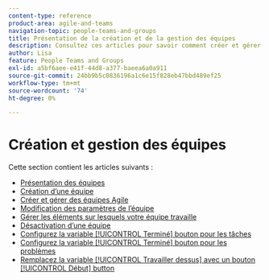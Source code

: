 ```yaml
---
content-type: reference
product-area: agile-and-teams
navigation-topic: people-teams-and-groups
title: Présentation de la création et de la gestion des équipes
description: Consultez ces articles pour savoir comment créer et gérer des équipes dans Adobe Workfront.
author: Lisa
feature: People Teams and Groups
exl-id: a5bf6aee-e41f-44d8-a377-baeea6a0a911
source-git-commit: 24bb9b5c0836196a1c6e15f828eb47bbd489ef25
workflow-type: tm+mt
source-wordcount: '74'
ht-degree: 0%

---
```


# Création et gestion des équipes

Cette section contient les articles suivants :

* [Présentation des équipes](../../people-teams-and-groups/create-and-manage-teams/teams-overview.md)
* [Création d’une équipe](../../people-teams-and-groups/create-and-manage-teams/create-a-team.md)
* [Créer et gérer des équipes Agile](../../people-teams-and-groups/create-and-manage-teams/create-and-manage-agile-teams.md)
* [Modification des paramètres de l’équipe](../../people-teams-and-groups/create-and-manage-teams/edit-team-settings.md)
* [Gérer les éléments sur lesquels votre équipe travaille](../../people-teams-and-groups/create-and-manage-teams/manage-what-your-team-is-working-on.md)
* [Désactivation d’une équipe](../../people-teams-and-groups/create-and-manage-teams/deactivate-a-team.md)
* [Configurez la variable [!UICONTROL Terminé] bouton pour les tâches](../../people-teams-and-groups/create-and-manage-teams/configure-the-done-button-for-tasks.md)
* [Configurez la variable [!UICONTROL Terminé] bouton pour les problèmes](../../people-teams-and-groups/create-and-manage-teams/configure-the-done-button-for-issues.md)
* [Remplacez la variable [!UICONTROL Travailler dessus] avec un bouton [!UICONTROL Début] button](../../people-teams-and-groups/create-and-manage-teams/work-on-it-button-to-start-button.md)
